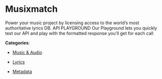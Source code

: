 # Musixmatch


Power your music project by licensing access to the world’s most authoritative lyrics DB. API PLAYGROUND Our Playground lets you quickly test our API and play with the formatted response you’ll get for each call



**Categories**:

- [Music & Audio](https://github.com/apis-list/apis-list#music-and-audio)

- [Lyrics](https://github.com/apis-list/apis-list#lyrics)

- [Metadata](https://github.com/apis-list/apis-list#metadata)



